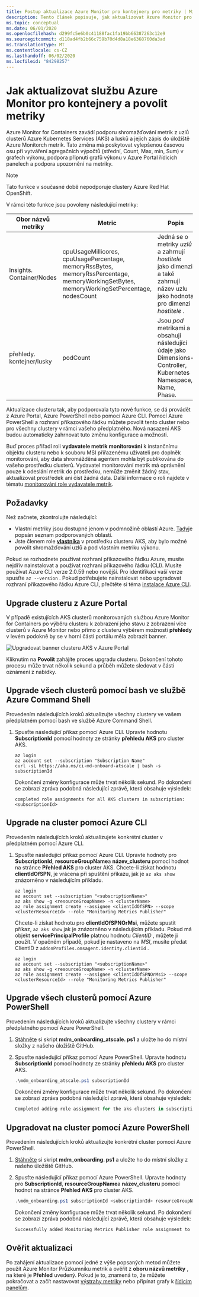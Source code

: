 ```yaml
---
title: Postup aktualizace Azure Monitor pro kontejnery pro metriky | Microsoft Docs
description: Tento článek popisuje, jak aktualizovat Azure Monitor pro kontejnery pro povolení funkce vlastní metriky, která podporuje prozkoumávání a upozorňování na agregované metriky.
ms.topic: conceptual
ms.date: 06/01/2020
ms.openlocfilehash: d299fc5e6b0c41188fac1fa19bb66387263c12e9
ms.sourcegitcommit: d118ad4fb2b66c759b70d4d8a18e6368760da3ad
ms.translationtype: MT
ms.contentlocale: cs-CZ
ms.lasthandoff: 06/02/2020
ms.locfileid: "84298257"
---
```

# <a name="how-to-update-azure-monitor-for-containers-to-enable-metrics"></a>Jak aktualizovat službu Azure Monitor pro kontejnery a povolit metriky

Azure Monitor for Containers zavádí podporu shromažďování metrik z uzlů clusterů Azure Kubernetes Services (AKS) a lusků a jejich zápis do úložiště Azure Monitorch metrik. Tato změna má poskytovat vylepšenou časovou osu při vytváření agregačních výpočtů (střední, Count, Max, min, Sum) v grafech výkonu, podpora připnutí grafů výkonu v Azure Portal řídicích panelech a podpora upozornění na metriky.

>[!NOTE]
>Tato funkce v současné době nepodporuje clustery Azure Red Hat OpenShift.
>

V rámci této funkce jsou povoleny následující metriky:

| Obor názvů metriky | Metric | Popis |
|------------------|--------|-------------|
| Insights. Container/Nodes | cpuUsageMillicores, cpuUsagePercentage, memoryRssBytes, memoryRssPercentage, memoryWorkingSetBytes, memoryWorkingSetPercentage, nodesCount | Jedná se o metriky *uzlů* a zahrnují *hostitele* jako dimenzi a také zahrnují<br> název uzlu jako hodnota pro dimenzi *hostitele* . |
| přehledy. kontejner/lusky | podCount | Jsou *pod* metrikami a obsahují následující údaje jako Dimensions-Controller, Kubernetes Namespace, Name, Phase. |

Aktualizace clusteru tak, aby podporovala tyto nové funkce, se dá provádět z Azure Portal, Azure PowerShell nebo pomocí Azure CLI. Pomocí Azure PowerShell a rozhraní příkazového řádku můžete povolit tento cluster nebo pro všechny clustery v rámci vašeho předplatného. Nová nasazení AKS budou automaticky zahrnovat tuto změnu konfigurace a možnosti.

Buď proces přiřadí roli **vydavatele metrik monitorování** k instančnímu objektu clusteru nebo k souboru MSI přiřazenému uživateli pro doplněk monitorování, aby data shromážděná agentem mohla být publikována do vašeho prostředku clusterů. Vydavatel monitorování metrik má oprávnění pouze k odeslání metrik do prostředku, nemůže změnit žádný stav, aktualizovat prostředek ani číst žádná data. Další informace o roli najdete v tématu [monitorování role vydavatele metrik](../../role-based-access-control/built-in-roles.md#monitoring-metrics-publisher).

## <a name="prerequisites"></a>Požadavky

Než začnete, zkontrolujte následující:

* Vlastní metriky jsou dostupné jenom v podmnožině oblastí Azure. [Tady](../platform/metrics-custom-overview.md#supported-regions)je popsán seznam podporovaných oblastí.
* Jste členem role **[vlastníka](../../role-based-access-control/built-in-roles.md#owner)** v prostředku clusteru AKS, aby bylo možné povolit shromažďování uzlů a pod vlastním metriku výkonu. 

Pokud se rozhodnete používat rozhraní příkazového řádku Azure, musíte nejdřív nainstalovat a používat rozhraní příkazového řádku (CLI). Musíte používat Azure CLI verze 2.0.59 nebo novější. Pro identifikaci vaší verze spusťte `az --version` . Pokud potřebujete nainstalovat nebo upgradovat rozhraní příkazového řádku Azure CLI, přečtěte si téma [instalace Azure CLI](https://docs.microsoft.com/cli/azure/install-azure-cli). 

## <a name="upgrade-a-cluster-from-the-azure-portal"></a>Upgrade clusteru z Azure Portal

V případě existujících AKS clusterů monitorovaných službou Azure Monitor for Containers po výběru clusteru k zobrazení jeho stavu z zobrazení více clusterů v Azure Monitor nebo přímo z clusteru výběrem možnosti **přehledy** v levém podokně by se v horní části portálu měla zobrazit banner.

![Upgradovat banner clusteru AKS v Azure Portal](./media/container-insights-update-metrics/portal-banner-enable-01.png)

Kliknutím na **Povolit** zahájíte proces upgradu clusteru. Dokončení tohoto procesu může trvat několik sekund a průběh můžete sledovat v části oznámení z nabídky.

## <a name="upgrade-all-clusters-using-bash-in-azure-command-shell"></a>Upgrade všech clusterů pomocí bash ve službě Azure Command Shell

Provedením následujících kroků aktualizujte všechny clustery ve vašem předplatném pomocí bash ve službě Azure Command Shell.

1. Spusťte následující příkaz pomocí Azure CLI.  Upravte hodnotu **SubscriptionId** pomocí hodnoty ze stránky **přehledu AKS** pro cluster AKS.

    ```azurecli
    az login
    az account set --subscription "Subscription Name"
    curl -sL https://aka.ms/ci-md-onboard-atscale | bash -s subscriptionId   
    ```

    Dokončení změny konfigurace může trvat několik sekund. Po dokončení se zobrazí zpráva podobná následující zprávě, která obsahuje výsledek:

    ```azurecli
    completed role assignments for all AKS clusters in subscription: <subscriptionId>
    ```

## <a name="upgrade-per-cluster-using-azure-cli"></a>Upgrade na cluster pomocí Azure CLI

Provedením následujících kroků aktualizujete konkrétní cluster v předplatném pomocí Azure CLI.

1. Spusťte následující příkaz pomocí Azure CLI. Upravte hodnoty pro **SubscriptionId**, **resourceGroupName**a **název_clusteru** pomocí hodnot na stránce **Přehled AKS** pro cluster AKS.  Chcete-li získat hodnotu **clientIdOfSPN**, je vrácena při spuštění příkazu, jak je `az aks show` znázorněno v následujícím příkladu.

    ```azurecli
    az login
    az account set --subscription "<subscriptionName>"
    az aks show -g <resourceGroupName> -n <clusterName> 
    az role assignment create --assignee <clientIdOfSPN> --scope <clusterResourceId> --role "Monitoring Metrics Publisher" 
    ```

    Chcete-li získat hodnotu pro **clientIdOfSPNOrMsi**, můžete spustit příkaz, `az aks show` jak je znázorněno v následujícím příkladu. Pokud má objekt **servicePrincipalProfile** platnou hodnotu *ClientID* , můžete ji použít. V opačném případě, pokud je nastaveno na *MSI*, musíte předat ClientID z `addonProfiles.omsagent.identity.clientId` .

    ```azurecli
    az login
    az account set --subscription "<subscriptionName>"
    az aks show -g <resourceGroupName> -n <clusterName> 
    az role assignment create --assignee <clientIdOfSPNOrMsi> --scope <clusterResourceId> --role "Monitoring Metrics Publisher"
    ```

## <a name="upgrade-all-clusters-using-azure-powershell"></a>Upgrade všech clusterů pomocí Azure PowerShell

Provedením následujících kroků aktualizujte všechny clustery v rámci předplatného pomocí Azure PowerShell.

1. [Stáhněte](https://github.com/microsoft/OMS-docker/blob/ci_feature_prod/docs/aks/mdmonboarding/mdm_onboarding_atscale.ps1) si skript **mdm_onboarding_atscale. ps1** a uložte ho do místní složky z našeho úložiště GitHub.
2. Spusťte následující příkaz pomocí Azure PowerShell.  Upravte hodnotu **SubscriptionId** pomocí hodnoty ze stránky **přehledu AKS** pro cluster AKS.

    ```powershell
    .\mdm_onboarding_atscale.ps1 subscriptionId
    ```
    Dokončení změny konfigurace může trvat několik sekund. Po dokončení se zobrazí zpráva podobná následující zprávě, která obsahuje výsledek:

    ```powershell
    Completed adding role assignment for the aks clusters in subscriptionId :<subscriptionId>
    ```

## <a name="upgrade-per-cluster-using-azure-powershell"></a>Upgradovat na cluster pomocí Azure PowerShell

Provedením následujících kroků aktualizujte konkrétní cluster pomocí Azure PowerShell.

1. [Stáhněte](https://github.com/microsoft/OMS-docker/blob/ci_feature_prod/docs/aks/mdmonboarding/mdm_onboarding.ps1) si skript **mdm_onboarding. ps1** a uložte ho do místní složky z našeho úložiště GitHub.

2. Spusťte následující příkaz pomocí Azure PowerShell. Upravte hodnoty pro **SubscriptionId**, **resourceGroupName**a **název_clusteru** pomocí hodnot na stránce **Přehled AKS** pro cluster AKS.

    ```powershell
    .\mdm_onboarding.ps1 subscriptionId <subscriptionId> resourceGroupName <resourceGroupName> clusterName <clusterName>
    ```

    Dokončení změny konfigurace může trvat několik sekund. Po dokončení se zobrazí zpráva podobná následující zprávě, která obsahuje výsledek:

    ```powershell
    Successfully added Monitoring Metrics Publisher role assignment to cluster : <clusterName>
    ```

## <a name="verify-update"></a>Ověřit aktualizaci

Po zahájení aktualizace pomocí jedné z výše popsaných metod můžete použít Azure Monitor Průzkumníku metrik a ověřit z **oboru názvů metriky** , na které je **Přehled** uvedený. Pokud je to, znamená to, že můžete pokračovat a začít nastavovat [výstrahy metriky](../platform/alerts-metric.md) nebo připínat grafy k [řídicím panelům](../../azure-portal/azure-portal-dashboards.md).  
